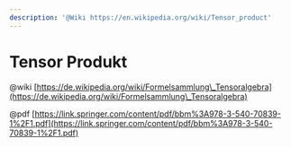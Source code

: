```yaml
---
description: '@Wiki https://en.wikipedia.org/wiki/Tensor_product'
---
```


# Tensor Produkt

@wiki [https://de.wikipedia.org/wiki/Formelsammlung\_Tensoralgebra](https://de.wikipedia.org/wiki/Formelsammlung\_Tensoralgebra)

@pdf [https://link.springer.com/content/pdf/bbm%3A978-3-540-70839-1%2F1.pdf](https://link.springer.com/content/pdf/bbm%3A978-3-540-70839-1%2F1.pdf)
